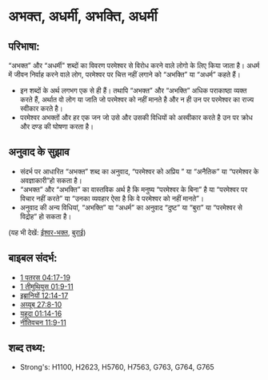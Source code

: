 # अभक्त, अधर्मी, अभक्ति, अधर्मी #

## परिभाषा: ##

“अभक्त” और “अधर्मी" शब्दों का विवरण परमेश्वर से विरोध करने वाले लोगो के लिए किया जाता है। अधर्म में जीवन निर्वाह करने वाले लोग, परमेश्वर पर चित्त नहीं लगाने को “अभक्ति” या “अधर्म” कहते हैं।

* इन शब्दों के अर्थ लगभग एक से ही हैं। तथापि “अभक्त” और “अभक्ति” अधिक पराकाष्ठा व्यक्त करते हैं, अर्थात वो लोग या जाति जो परमेश्वर को नहीं मानते है और न ही उन पर परमेश्वर का राज्य स्वीकार करते है।
* परमेश्वर अभक्तों और हर एक जन जो उसे और उसकी विधियों को अस्वीकार करते है उन पर क्रोध और दण्ड की घोषणा करता है।

## अनुवाद के सुझाव ##

* संदर्भ पर आधारित “अभक्त” शब्द का अनुवाद, “परमेश्वर को अप्रिय ” या “अनैतिक” या “परमेश्वर के अवज्ञाकारी”हो सकता है।
* “अभक्त” और “अभक्ति” का वास्तविक अर्थ है कि मनुष्य “परमेश्वर के बिना” है या “परमेश्वर पर विचार नहीं करते” या “उनका व्यवहार ऐसा है कि वे परमेश्वर को नहीं मानते”।
* अनुवाद की अन्य विधियां, “अभक्ति” या “अधर्म” का अनुवाद “दुष्ट” या “बुरा” या “परमेश्वर से विद्रोह” हो सकता है।

(यह भी देखें: [ईश्वर-भक्त](../kt/godly.md), [बुराई](../kt/evil.md))

## बाइबल संदर्भ: ##

* [1 पतरस 04:17-19](rc://hi/tn/help/1pe/04/17)
* [1 तीमुथियुस 01:9-11](rc://hi/tn/help/1ti/01/09)
* [इब्रानियों 12:14-17](rc://hi/tn/help/heb/12/14)
* [अय्यूब 27:8-10](rc://hi/tn/help/job/27/08)
* [यहूदा 01:14-16](rc://hi/tn/help/jud/01/14)
* [नीतिवचन 11:9-11](rc://hi/tn/help/pro/11/09)

## शब्द तथ्य: ##

* Strong's: H1100, H2623, H5760, H7563, G763, G764, G765
